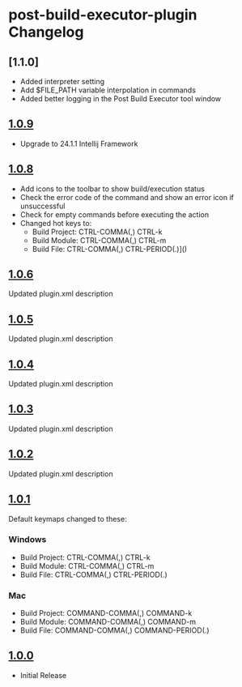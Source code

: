 <!-- Keep a Changelog guide -> https://keepachangelog.com -->

# post-build-executor-plugin Changelog

## [1.1.0]
- Added interpreter setting
- Add $FILE_PATH variable interpolation in commands
- Added better logging in the Post Build Executor tool window

## [1.0.9]

- Upgrade to 24.1.1 Intellij Framework

## [1.0.8]

- Add icons to the toolbar to show build/execution status
- Check the error code of the command and show an error icon if unsuccessful
- Check for empty commands before executing the action
- Changed hot keys to:
    - Build Project: CTRL-COMMA(,) CTRL-k
    - Build Module: CTRL-COMMA(,) CTRL-m
    - Build File: CTRL-COMMA(,) CTRL-PERIOD(.)]()

## [1.0.6]

Updated plugin.xml description

## [1.0.5]

Updated plugin.xml description

## [1.0.4]

Updated plugin.xml description

## [1.0.3]

Updated plugin.xml description

## [1.0.2]

Updated plugin.xml description

## [1.0.1]

Default keymaps changed to these:

### Windows

- Build Project: CTRL-COMMA(,) CTRL-k
- Build Module: CTRL-COMMA(,) CTRL-m
- Build File: CTRL-COMMA(,) CTRL-PERIOD(.)

### Mac

- Build Project: COMMAND-COMMA(,) COMMAND-k
- Build Module: COMMAND-COMMA(,) COMMAND-m
- Build File: COMMAND-COMMA(,) COMMAND-PERIOD(.)

## [1.0.0]

- Initial Release

[Unreleased]: https://github.com/dshane001/post-build-executor-plugin/compare/v1.0.9...HEAD
[1.0.9]: https://github.com/dshane001/post-build-executor-plugin/compare/v1.0.8...v1.0.9
[1.0.8]: https://github.com/dshane001/post-build-executor-plugin/compare/v1.0.6...v1.0.8
[1.0.6]: https://github.com/dshane001/post-build-executor-plugin/compare/v1.0.5...v1.0.6
[1.0.5]: https://github.com/dshane001/post-build-executor-plugin/compare/v1.0.4...v1.0.5
[1.0.4]: https://github.com/dshane001/post-build-executor-plugin/compare/v1.0.3...v1.0.4
[1.0.3]: https://github.com/dshane001/post-build-executor-plugin/compare/v1.0.2...v1.0.3
[1.0.2]: https://github.com/dshane001/post-build-executor-plugin/compare/v1.0.1...v1.0.2
[1.0.1]: https://github.com/dshane001/post-build-executor-plugin/compare/v1.0.0...v1.0.1
[1.0.0]: https://github.com/dshane001/post-build-executor-plugin/commits/v1.0.0
